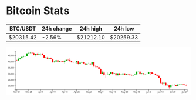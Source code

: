 # Bitcoin Stats

BTC/USDT|24h change|24h high|24h low|
|---|---|---|---|
|$20315.42|-2.56%|$21212.10|$20259.33|

<img src="./chart.svg">
